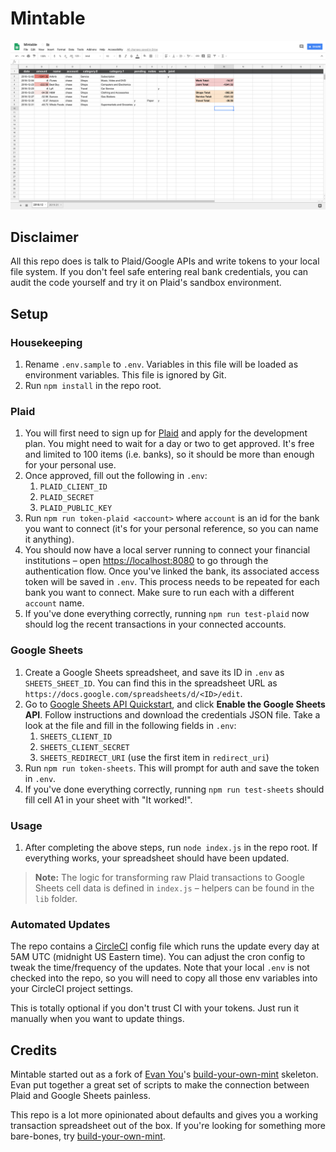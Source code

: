 # Mintable

![Mintable](./img/mintable.png)

## Disclaimer

All this repo does is talk to Plaid/Google APIs and write tokens to your local file system. If you don't feel safe entering real bank credentials, you can audit the code yourself and try it on Plaid's sandbox environment.

## Setup

### Housekeeping

1. Rename `.env.sample` to `.env`. Variables in this file will be loaded as environment variables. This file is ignored by Git.
1. Run `npm install` in the repo root.

### Plaid

1. You will first need to sign up for [Plaid](https://plaid.com/) and apply for the development plan. You might need to wait for a day or two to get approved. It's free and limited to 100 items (i.e. banks), so it should be more than enough for your personal use.
1. Once approved, fill out the following in `.env`:
    1. `PLAID_CLIENT_ID`
    1. `PLAID_SECRET`
    1. `PLAID_PUBLIC_KEY`
1. Run `npm run token-plaid <account>` where `account` is an id for the bank you want to connect (it's for your personal reference, so you can name it anything).
1. You should now have a local server running to connect your financial institutions – open [https://localhost:8080](https://localhost:8080) to go through the authentication flow. Once you've linked the bank, its associated access token will be saved in `.env`. This process needs to be repeated for each bank you want to connect. Make sure to run each with a different `account` name.
1.  If you've done everything correctly, running `npm run test-plaid` now should log the recent transactions in your connected accounts.

### Google Sheets

1. Create a Google Sheets spreadsheet, and save its ID in `.env` as `SHEETS_SHEET_ID`. You can find this in the spreadsheet URL as `https://docs.google.com/spreadsheets/d/<ID>/edit`.
1. Go to [Google Sheets API Quickstart](https://developers.google.com/sheets/api/quickstart/nodejs), and click **Enable the Google Sheets API**. Follow instructions and download the credentials JSON file. Take a look at the file and fill in the following fields in `.env`:
    1. `SHEETS_CLIENT_ID`
    1. `SHEETS_CLIENT_SECRET`
    1. `SHEETS_REDIRECT_URI` (use the first item in `redirect_uri`)
1. Run `npm run token-sheets`. This will prompt for auth and save the token in `.env`.
1. If you've done everything correctly, running `npm run test-sheets` should fill cell A1 in your sheet with "It worked!".

### Usage

1. After completing the above steps, run `node index.js` in the repo root. If everything works, your spreadsheet should have been updated.

> **Note:** The logic for transforming raw Plaid transactions to Google Sheets cell data is defined in `index.js` – helpers can be found in the `lib` folder.

### Automated Updates

The repo contains a [CircleCI](https://circleci.com/) config file which runs the update every day at 5AM UTC (midnight US Eastern time). You can adjust the cron config to tweak the time/frequency of the updates. Note that your local `.env` is not checked into the repo, so you will need to copy all those env variables into your CircleCI project settings.

This is totally optional if you don't trust CI with your tokens. Just run it manually when you want to update things.

## Credits

Mintable started out as a fork of [Evan You](https://github.com/yyx990803)'s [build-your-own-mint](https://github.com/yyx990803/build-your-own-mint) skeleton. Evan put together a great set of scripts to make the connection between Plaid and Google Sheets painless.

This repo is a lot more opinionated about defaults and gives you a working transaction spreadsheet out of the box. If you're looking for something more bare-bones, try [build-your-own-mint](https://github.com/yyx990803/build-your-own-mint).
